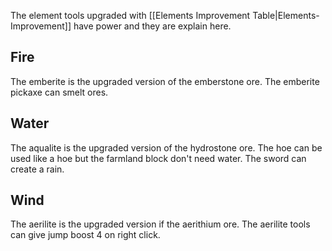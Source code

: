 The element tools upgraded with [[Elements Improvement Table|Elements-Improvement]] have power and they are explain here.

## Fire
The emberite is the upgraded version of the emberstone ore.
The emberite pickaxe can smelt ores.

## Water
The aqualite is the upgraded version of the hydrostone ore.
The hoe can be used like a hoe but the farmland block don't need water.
The sword can create a rain.

## Wind
The aerilite is the upgraded version if the aerithium ore.
The aerilite tools can give jump boost 4 on right click.
